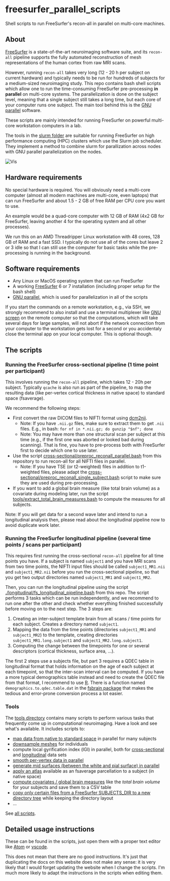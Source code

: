 # freesurfer_parallel_scripts
Shell scripts to run FreeSurfer's recon-all in parallel on multi-core machines.


## About

[FreeSurfer](https://freesurfer.net/) is a state-of-the-art neuroimaging software suite, and its `recon-all` pipeline supports the fully automated reconstruction of mesh representations of the human cortex from raw MRI scans.

However, running `recon-all` takes very long (12 - 20 h per subject on current hardware) and typically needs to be run for hundreds of subjects for a medium-sized neuroimaging study. This repo contains bash shell scripts which allow one to run the time-consuming FreeSurfer pre-processing **in parallel** on multi-core systems. The parallelization is done on the subject level, meaning that a single subject still takes a long time, but each core of your computer runs one subject. The main tool behind this is the [GNU parallel](https://www.gnu.org/software/parallel/) software.

These scripts are mainly intended for running FreeSurfer on powerful multi-core workstation computers in a lab.

The tools in the [slurm folder](./slurm/) are suitable for running FreeSurfer on high performance computing (HPC) clusters which use the Slurm job scheduler. They implement a method to combine slurm for parallization across nodes with GNU parallel parallelization on the nodes.

![Vis](https://github.com/dfsp-spirit/freesurfer_parallel_scripts/blob/main/web/freesurfer_parallel_scripts.png?raw=true "freesurfer_parallel_scripts")

## Hardware requirements

No special hardware is required. You will obviously need a multi-core computer (almost all modern machines are multi-core, even laptops) that can run FreeSurfer and about 1.5 - 2 GB of free RAM per CPU core you want to use.

An example would be a quad-core computer with 12 GB of RAM (4x2 GB for FreeSurfer, leaving another 4 for the operating system and all other processes).

We run this on an AMD Threadripper Linux workstation with 48 cores, 128 GB of RAM and a fast SSD. I typically do not use all of the cores but leave 2 or 3 idle so that I can still use the computer for basic tasks while the pre-processing is running in the background.

## Software requirements

* Any Linux or MacOS operating system that can run FreeSurfer
* A working [FreeSurfer](https://freesurfer.net/) 6 or 7 installation (including proper setup for the bash shell)
* [GNU parallel](https://www.gnu.org/software/parallel/), which is used for parallelization in all of the scripts

If you start the commands on a remote workstation, e.g., via SSH, we strongly recommend to also install and use a terminal multiplexer like [GNU screen](https://www.gnu.org/software/screen/) on the remote computer so that the computations, which will take several days for large samples, will not abort if the network connection from your computer to the workstation gets lost for a second or you accidentaly close the terminal app on your local computer. This is optional though.


## The scripts


### Running the FreeSurfer cross-sectional pipeline (1 time point per participant)

This involves running the `recon-all` pipeline, which takes 12 - 20h per subject. Typically `qcache` is also run as part of the pipeline, to map the resulting data (like per-vertex cortical thickness in native space) to standard space (fsaverage).

We recommend the following steps:

* First convert the raw DICOM files to NIFTI format using [dcm2nii](https://www.nitrc.org/plugins/mwiki/index.php/dcm2nii:MainPage).
  - Note: If you have `.nii.gz` files, make sure to extract them to get `.nii` files. E.g., in bash: `for nf in *.nii.gz; do gunzip "$nf"; done`
  - Note: You may have more than one structural scan per subject at this time (e.g., if the first one was aborted or looked bad during scanning). That is fine, you have to pre-process both with FreeSurfer first to decide which one to use later.
* Use the script [cross-sectional/preproc_reconall_parallel.bash](./cross-sectional/preproc_reconall_parallel.bash) from this repository to run recon-all for all NIFTI files in parallel.
  - Note: If you have TSE (or t2-weighted) files in addition to t1-weighted files, please adapt the [cross-sectional/preproc_reconall_single_subject.bash](https://github.com/dfsp-spirit/freesurfer_parallel_scripts/blob/main/cross-sectional/preproc_reconall_single_subject.bash) script to make sure they are used during pre-processing.
* If you want to add a global brain measure (like total brain volume) as a covariate during modeling later, run the script [tools/extract_total_brain_measures.bash](./tools/extract_total_brain_measures.bash) to compute the measures for all subjects.

Note: If you will get data for a second wave later and intend to run a longitudinal analysis then, please read about the longitudinal pipeline now to avoid duplicate work later.


### Running the FreeSurfer longitudinal pipeline (several time points / scans per participant)

This requires first running the cross-sectional `recon-all` pipeline for all time points you have. If a subject is named `subject1` and you have MRI scans from two time points, the NIFTI input files should be called `subject1_MR1.nii` and `subject1_MR2.nii` before you run the cross-sectional pipeline, so that you get two output directories named `subject1_MR1` and `subject1_MR2`.

Then, you can run the longitudinal pipeline using the script [./longitudinal/fs_longitudinal_pipeline.bash](./longitudinal/fs_longitudinal_pipeline.bash) from this repo. The script performs 3 tasks which can be run independently, and we recommend to run one after the other and check whether everything finished successfully before moving on to the next step. The 3 steps are:

1) Creating an inter-subject template brain from all scans / time points for each subject. Creates a directory named `subject1`.
2) Mapping the data from the time points (directories `subject1_MR1` and `subject1_MR2`) to the template, creating directories `subject1_MR1.long.subject1` and `subject1_MR2.long.subject1`.
3) Computing the change between the timepoints for one or several descriptors (cortical thickness, surface area, ...).

The first 2 steps use a subjects file, but part 3 requires a QDEC table in longitudinal format that holds information on the age of each subject at each timepoint, so that the inter-scan interval can be computed. If you have a more typical demographics table instead and need to create the QDEC file from that format, I recommend to use [R](https://www.r-project.org/). There is a function named `demographics.to.qdec.table.dat` in the [fsbrain package](https://github.com/dfsp-spirit/fsbrain) that makes the tedious and error-prone conversion process a lot easier.

### Tools

The [tools directory](./tools/) contains many scripts to perform various tasks that frequently come up in computational neuroimaging. Have a look and see what's available. It includes scripts to:

* [map data from native to standard space](./tools/map_to_fsaverage_parallel.bash) in parallel for many subjects
* [downsample meshes](./tools/downsample_mesh_subject.bash) for individuals
* compute local gyrification index (lGI) in parallel, both for [cross-sectional](./tools/parallel_lgi_native.bash) and [longitudinal](./tools/parallel_lgi_native_longitudinal.bash) data sets
* [smooth per-vertex data in parallel](./tools/smooth_stddata_custom_parallel.bash)
* [generate mid surfaces (between the white and pial surface) in parallel](./tools/parallel_gen_mid_surface.bash)
* [apply an atlas](./tools/apply_atlas_fs.bash) available as an fsaverage parcellation to a subject (in native space)
* [compute covariates / global brain measures](./tools/extract_total_brain_measures.bash) like the *total brain volume* for your subjects and save them to a CSV table
* [copy only certain files from a FreeSurfer SUBJECTS_DIR to a new directory tree](./tools/deepcopy_brain_measures_only.bash) while keeping the directory layout
* ...

See [all scripts](./tools/).

## Detailed usage instructions

These can be found in the scripts, just open them with a proper text editor like [Atom](https://atom.io/) or [vscode](https://code.visualstudio.com/).

This does not mean that there are no good instructions. It's just that duplicating the docs on this website does not make any sense: it is very likely that I would forget updating the website when I change the scripts. I'm much more likely to adapt the instructions in the scripts when editing them.
